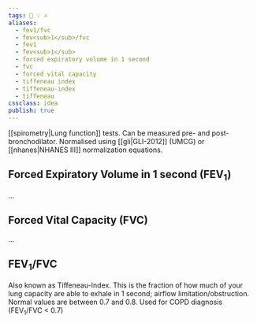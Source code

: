 ```yaml
---
tags: 💨 💡 ✍️
aliases: 
  - fev1/fvc
  - fev<sub>1</sub>/fvc
  - fev1
  - fev<sub>1</sub>
  - forced expiratory volume in 1 second
  - fvc
  - forced vital capacity
  - tiffeneau index
  - tiffeneau-index
  - tiffeneau
cssclass: idea
publish: true
---
```


[[spirometry|Lung function]] tests. Can be measured pre- and post-bronchodilator. Normalised using [[gli|GLI-2012]] (UMCG) or [[nhanes|NHANES III]] normalization equations.

## Forced Expiratory Volume in 1 second (FEV<sub>1</sub>)
...

## Forced Vital Capacity (FVC)
...

##  FEV<sub>1</sub>/FVC
Also known as Tiffeneau-Index. This is the fraction of how much of your lung capacity are able to exhale in 1 second; airflow limitation/obstruction.
Normal values are between 0.7 and 0.8. Used for COPD diagnosis (FEV<sub>1</sub>/FVC < 0.7)
